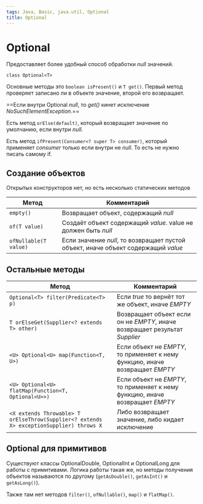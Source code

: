 ```yaml
---
tags: Java, Basic, java.util, Optional
title: Optional
---
```

# Optional

Предоставляет более удобный способ обработки *null* значений.

```java=
class Optional<T>
```

Основные методы это `boolean isPresent()` и `T get()`. Первый метод проверяет записано ли в объекте значение, второй его возвращает.

==Если внутри Optional *null*, то *get()* кинет исключение *NoSuchElementException*.==

Есть метод `orElse(default)`, который возвращает значение по умолчанию, если внутри *null*.

Есть метод `ifPresent(Consumer<? super T> consumer)`, который применяет *consumer* только если внутри не *null*. То есть не нужно писать самому if.

## Создание объектов

Открытых конструкторов нет, но есть несколько статических методов

| Метод                 | Комментарий                                                                        |
| --------------------- | ---------------------------------------------------------------------------------- |
| `empty()`             | Возвращает объект, содержащий *null*                                               |
| `of(T value)`         | Создаёт объект содержащий *value*. value не должен быть *null*                     |
| `ofNullable(T value)` | Если значение *null*, то возвращает пустой объект, иначе объект содержащий *value* |


## Остальные методы

| Метод                                                                                   | Комментарий                                                                   |
| --------------------------------------------------------------------------------------- | ----------------------------------------------------------------------------- |
| `Optional<T> filter(Predicate<T> p)`                                                    | Если *true* то вернёт тот же объект, иначе *EMPTY*                            |
| `T orElseGet(Supplier<? extends T> other)`                                              | Возвращает объект если он не *EMPTY*, иначе возвращает результат *Supplier*   |
| `<U> Optional<U> map(Function<T, U>)`                                                   | Если объект не *EMPTY*, то применяет к нему функцию, иначе возвращает *EMPTY* |
| `<U> Optional<U> flatMap(Function<T, Optional<U>>)`                                     | Если объект не *EMPTY*, то применяет к нему функцию, иначе возвращает *EMPTY* |
| `<X extends Throwable> T orElseThrow(Supplier<? extends X> exceptionSupplier) throws X` | Либо возвращает значение, либо кидает исключение                              |


## Optional для примитивов

Существуют классы OptionalDouble, OptionalInt и OptionalLong для работы с примитивами. Логика работы такая же, но методы получения объектов называются по другому (`getAsDouble()`, `getAsInt()` и `getAsLong()`).

Также там нет методов `filter()`, `ofNullable()`, `map()` и `flatMap()`.